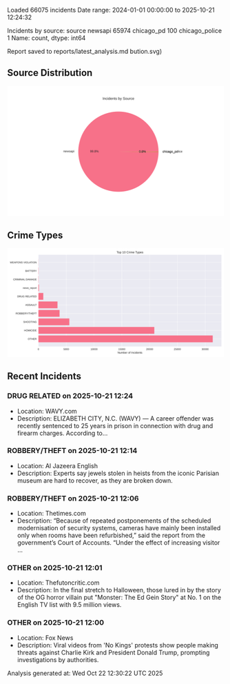 
Loaded 66075 incidents
Date range: 2024-01-01 00:00:00 to 2025-10-21 12:24:32

Incidents by source:
source
newsapi           65974
chicago_pd          100
chicago_police        1
Name: count, dtype: int64

Report saved to reports/latest_analysis.md
bution.svg)

## Source Distribution
![Source Distribution](images/source_distribution.svg)

## Crime Types
![Crime Types](images/crime_types.svg)

## Recent Incidents

### DRUG RELATED on 2025-10-21 12:24
- Location: WAVY.com
- Description: ELIZABETH CITY, N.C. (WAVY) — A career offender was recently sentenced to 25 years in prison in connection with drug and firearm charges. According to...


### ROBBERY/THEFT on 2025-10-21 12:14
- Location: Al Jazeera English
- Description: Experts say jewels stolen in heists from the iconic Parisian museum are hard to recover, as they are broken down.


### ROBBERY/THEFT on 2025-10-21 12:06
- Location: Thetimes.com
- Description: “Because of repeated postponements of the scheduled modernisation of security systems, cameras have mainly been installed only when rooms have been refurbished,” said the report from the government’s Court of Accounts. “Under the effect of increasing visitor …


### OTHER on 2025-10-21 12:01
- Location: Thefutoncritic.com
- Description: In the final stretch to Halloween, those lured in by the story of the OG horror villain put "Monster: The Ed Gein Story" at No. 1 on the English TV list with 9.5 million views.


### OTHER on 2025-10-21 12:00
- Location: Fox News
- Description: Viral videos from 'No Kings' protests show people making threats against Charlie Kirk and President Donald Trump, prompting investigations by authorities.

Analysis generated at: Wed Oct 22 12:30:22 UTC 2025
